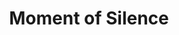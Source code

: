 ---
pid: ch206
title: Moment of Silence
location_transcription: Middle of City Hall, center of everything
coordinates: "[-75.163591514563, 39.95238694577]"
zipcode: '19125'
gen_neighborhood: River Wards
neighborhood: Fishtown,Kensington
outside_phl: 
age: '27'
age_range: 20-29
instagram: 
image_file_name: ch_206.jpg
proposal_transcription: |-
  a place to stand in the city and be silent for just a minute, with all of the bustle of the city around you, to stop and appreciate the small things. standing inside of several columns, with different languages of poems.
  -with noise cancelling technology as you stepped in between the columns
topic: Architecture
topic_summary: 0, 0, 0
type: Infrastructure,Interactive,Space
keywords_other: poetry
credit: Sam Sherman
image_labels: 
twitter: 
facebook: 
permalink: "/monuments/ch206/"
layout: item-page
---